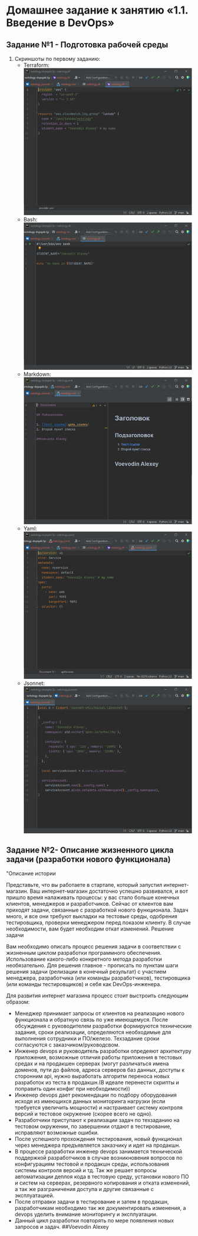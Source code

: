 # Домашнее задание к занятию «1.1. Введение в DevOps»

## Задание №1 - Подготовка рабочей среды
1. Скриншоты по первому заданию:
    - Terraform: ![Терраформ](img/terraform.png)
    - Bash: ![bahs](img/bash.png)
    - Markdown: ![markdown](img/markdown.png)
    - Yaml: ![Yaml](img/yaml.png)
    - Jsonnet: ![Jsonnet](img/jsonnet.png)

## Задание №2- Описание жизненного цикла задачи (разработки нового функционала)
"Описание истории

Представьте, что вы работаете в стартапе, который запустил интернет-магазин. Ваш интернет-магазин достаточно успешно развивался, и вот пришло время налаживать процессы: у вас стало больше конечных клиентов, менеджеров и разработчиков. Сейчас от клиентов вам приходят задачи, связанные с разработкой нового функционала. Задач много, и все они требуют выкладки на тестовые среды, одобрения тестировщика, проверки менеджером перед показом клиенту. В случае необходимости, вам будет необходим откат изменений.
Решение задачи

Вам необходимо описать процесс решения задачи в соответствии с жизненным циклом разработки программного обеспечения. Использование какого-либо конкретного метода разработки необязательно. Для решения главное - прописать по пунктам шаги решения задачи (релизации в конечный результат) с участием менеджера, разработчика (или команды разработчиков), тестировщика (или команды тестировщиков) и себя как DevOps-инженера.

Для развития интернет магазина процесс стоит выстроить следующим образом:
- Менеджер принимает запросы от клиентов на реализацию нового функционала и обратную связь по уже имеющемуся. После обсуждения с руководителем разработки формируются технические задания, сроки реализации, определяются необходимые для выполнения сотрудники и ПО/железо. Техзадание сроки согласуются с заказчиком/руководсвом.
- Инженер devops и руководитель разработки опредеяют архитектуру приложения, возможные отличия работы приложения в тестовых средах и на продакшен серверах (могут различаться имена доменов, пути до файлов, адреса серверов баз данных, доступы к сторонним api, нужно выработать алгоритм переноса новых разработок из теста в продакшн.(В идеале перенести скрипты и поправить один конфиг при необходимости))
- Инженер devops дает рекомендации по подбору оборудования исходя из имеющихся данных мониторинга нагрузки (если требуется увеличить мощности) и настраивает систему контроля версий и тестовое окружение (скорее всего не одно). 
- Разработчики приступают к реализации задач по техзаданию на тестовом окружении, по завершении отдают в тестирование, исправляют возможные ошибки. 
- После успешного прохождения тестирования, новый функционал через менеджера предъявляется заказчику и идет на продакшн.
- В процессе разработки инженер devops занимается технической поддержкой разработчиков в случае возникновения вопросов по конфигурациям тестовой и продакшн среды, использования системы контроля версий и тд. Так же решает вопросы автоматизации деплоя кода в тестовую среду, установки нового ПО и систем на серверах, резервного копирования и отката изменений, а так же разграничения доступа и другие связанные с эксплуатацией. 
- После отправки задачи в тестирование и затем в продакшн, разработчикам необходимо так же документировать изменения, а devops уделить внимание мониторингу и эксплуатации. 
- Данный цикл разработки повторять по мере появления новых запросов и задач. 
##Voevodin Alexey